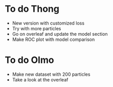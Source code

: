 # To do Thong
- New version with customized loss
- Try with more particles
- Go on overleaf and update the model section
- Make ROC plot with model comparison

# To do Olmo

- Make new dataset with 200 particles
- Take a look at the overleaf

